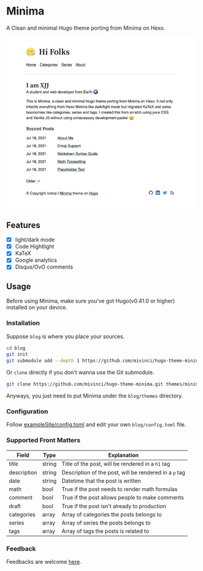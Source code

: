 # Minima

A Clean and minimal Hugo theme porting from Minima on Hexo.

![screenshot](./images/tn.png)

## Features

- [x] light/dark mode
- [x] Code Hightlight
- [x] KaTeX
- [x] Google analytics
- [x] Disqus/OvO comments

## Usage

Before using Minima, make sure you've got Hugo(v0.41.0 or higher) installed on your device.

### Installation

Suppose `blog` is where you place your sources.

```bash
cd blog
git init
git submodule add --depth 1 https://github.com/mivinci/hugo-theme-minima.git themes/minima
```

Or  `clone` directly if you don't wanna use the Git submodule.

```bash
git clone https://github.com/mivinci/hugo-theme-minima.git themes/minima
```

Anyways, you just need to put Minima under the `blog/themes` directory.

### Configuration

Follow [exampleSite/config.toml](https://github.com/Mivinci/hugo-theme-minima/blob/main/exampleSite/config.toml) and edit your own `blog/config.toml` file.

### Supported Front Matters

| Field       | Type   | Explanation                                            |
| ----------- | ------ | ------------------------------------------------------ |
| title       | string | Title of the post, will be rendered in a `h1` tag      |
| description | string | Description of the post, will be rendered in a `p` tag |
| date        | string | Datetime that the post is written                      |
| math        | bool   | True if the post needs to render math formulas         |
| comment     | bool   | True if the post allows people to make comments        |
| draft       | bool   | True if the post isn't already to production           |
| categories  | array  | Array of categories the posts belongs to               |
| series      | array  | Array of series the posts belongs to                   |
| tags        | array  | Array of tags the posts is related to                  |

### Feedback

Feedbacks are welcome [here](https://github.com/Mivinci/hugo-theme-minima/issues).

